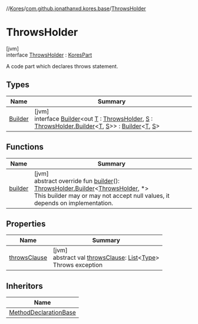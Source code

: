 //[Kores](../../../index.md)/[com.github.jonathanxd.kores.base](../index.md)/[ThrowsHolder](index.md)

# ThrowsHolder

[jvm]\
interface [ThrowsHolder](index.md) : [KoresPart](../../com.github.jonathanxd.kores/-kores-part/index.md)

A code part which declares throws statement.

## Types

| Name | Summary |
|---|---|
| [Builder](-builder/index.md) | [jvm]<br>interface [Builder](-builder/index.md)<out [T](-builder/index.md) : [ThrowsHolder](index.md), [S](-builder/index.md) : [ThrowsHolder.Builder](-builder/index.md)<[T](-builder/index.md), [S](-builder/index.md)>> : [Builder](../../com.github.jonathanxd.kores.builder/-builder/index.md)<[T](-builder/index.md), [S](-builder/index.md)> |

## Functions

| Name | Summary |
|---|---|
| [builder](builder.md) | [jvm]<br>abstract override fun [builder](builder.md)(): [ThrowsHolder.Builder](-builder/index.md)<[ThrowsHolder](index.md), *><br>This builder may or may not accept null values, it depends on implementation. |

## Properties

| Name | Summary |
|---|---|
| [throwsClause](throws-clause.md) | [jvm]<br>abstract val [throwsClause](throws-clause.md): [List](https://kotlinlang.org/api/latest/jvm/stdlib/kotlin.collections/-list/index.html)<[Type](https://docs.oracle.com/javase/8/docs/api/java/lang/reflect/Type.html)><br>Throws exception |

## Inheritors

| Name |
|---|
| [MethodDeclarationBase](../-method-declaration-base/index.md) |
